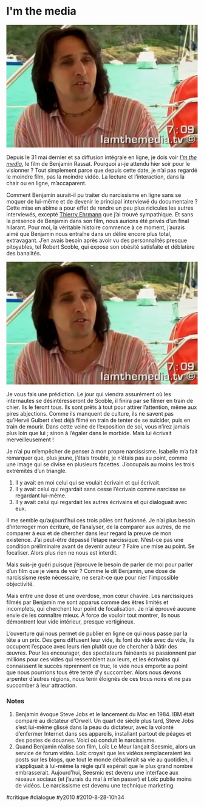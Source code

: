 # I'm the media

![](_i/benjamin-rassat-interview-screen-capture1.webp)

Depuis le 31 mai dernier et sa diffusion intégrale en ligne, je dois voir [*I’m the media*](http://www.iamthemedia.tv/), le film de Benjamin Rassat. Pourquoi ai-je attendu hier soir pour le visionner ? Tout simplement parce que depuis cette date, je n’ai pas regardé le moindre film, pas la moindre vidéo. La lecture et l’interaction, dans la chair ou en ligne, m’accaparent.

Comment Benjamin aurait-il pu traiter du narcissisme en ligne sans se moquer de lui-même et de devenir le principal interviewé du documentaire ? Cette mise en abîme a pour effet de rendre un peu plus ridicules les autres interviewés, excepté [Thierry Ehrmann](http://blog.ehrmann.org/) que j’ai trouvé sympathique. Et sans la présence de Benjamin dans son film, nous aurions été privés d’un final hilarant. Pour moi, la véritable histoire commence à ce moment, j’aurais aimé que Benjamin nous entraîne dans un délire encore plus total, extravagant. J’en avais besoin après avoir vu des personnalités presque pitoyables, tel Robert Scoble, qui expose son obésité satisfaite et déblatère des banalités.

![](_i/benjamin-rassat-interview-screen-capture1.webp)

Je vous fais une prédiction. Le jour qui viendra assurément où les internautes se désintéresseront de Scoble, il finira par se filmer en train de chier. Ils le feront tous. Ils sont prêts à tout pour attirer l’attention, même aux pires abjections. Comme ils manquent de culture, ils ne savent pas qu’Hervé Guibert s’est déjà filmé en train de tenter de se suicider, puis en train de mourir. Dans cette veine de l’exposition de soi, vous n’irez jamais plus loin que lui ; sinon à l’égaler dans le morbide. Mais lui écrivait merveilleusement !

Je n’ai pu m’empêcher de penser à mon propre narcissisme. Isabelle m’a fait remarquer que, plus jeune, j’étais trouble, je n’étais pas au point, comme une image qui se divise en plusieurs facettes. J’occupais au moins les trois extrémités d’un triangle.

1. Il y avait en moi celui qui se voulait écrivain et qui écrivait.
2. Il y avait celui qui regardait sans cesse l’écrivain comme narcisse se regardant lui-même.
3. Il y avait celui qui regardait les autres écrivains et qui dialoguait avec eux.

Il me semble qu’aujourd’hui ces trois pôles ont fusionné. Je n’ai plus besoin d’interroger mon écriture, de l’analyser, de la comparer aux autres, de me comparer à eux et de chercher dans leur regard la preuve de mon existence. J’ai peut-être dépassé l’étape narcissique. N’est-ce pas une condition préliminaire avant de devenir auteur ? Faire une mise au point. Se focaliser. Alors plus rien ne nous est interdit.

Mais suis-je guéri puisque j’éprouve le besoin de parler de moi pour parler d’un film que je viens de voir ? Comme le dit Benjamin, une dose de narcissisme reste nécessaire, ne serait-ce que pour nier l’impossible objectivité.

Mais entre une dose et une overdose, mon cœur chavire. Les narcissiques filmés par Benjamin me sont apparus comme des êtres limités et incomplets, qui cherchent leur point de focalisation. Je n’ai éprouvé aucune envie de les connaître mieux. À force de vouloir tout montrer, ils nous démontrent leur vide intérieur, presque vertigineux.

L’ouverture qui nous permet de publier en ligne ce qui nous passe par la tête a un prix. Des gens diffusent leur vide, ils font du vide avec du vide, ils occupent l’espace avec leurs rien plutôt que de chercher à bâtir des œuvres. Pour les encourager, des spectateurs fainéants se passionnent par millions pour ces vides qui ressemblent aux leurs, et les écrivains qui connaissent le succès reprennent ce truc, le vide nous emporte au point que nous pourrions tous être tenté d’y succomber. Alors nous devons arpenter d’autres régions, nous tenir éloignés de ces trous noirs et ne pas succomber à leur attraction.

### Notes

1. Benjamin évoque Steve Jobs et le lancement du Mac en 1984. IBM était comparé au dictateur d’Orwell. Un quart de siècle plus tard, Steve Jobs s’est lui-même glissé dans la peau du dictateur, avec la volonté d’enfermer Internet dans ses appareils, installant partout de péages et des postes de douanes. Voici où conduit le narcissisme.
2. Quand Benjamin réalise son film, Loïc Le Meur lançait Seesmic, alors un service de forum vidéo. Loïc croyait que les vidéos remplaceraient les posts sur les blogs, que tout le monde déballerait sa vie au quotidien, il s’appliquait à lui-même la règle qu’il espérait que le plus grand nombre embrasserait. Aujourd’hui, Seesmic est devenu une interface aux réseaux sociaux (et j’aurais du mal à m’en passer) et Loïc publie moins de vidéos. Le narcissisme est devenu une technique marketing.


#critique #dialogue #y2010 #2010-8-28-10h34
